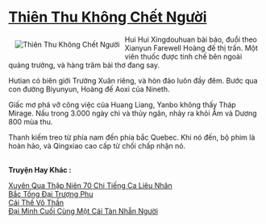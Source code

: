 <a href="https://truyentiki.com/thien-thu-khong-chet-nguoi.33900/" title="Thiên Thu Không Chết Người"><h1>Thiên Thu Không Chết Người</h1></a><div style="display:table"><img align="right" style="float: left; padding: 10px;" src="https://truyentiki.com/a/img/str/src/33900.jpg" alt="Thiên Thu Không Chết Người">Hui Hui Xingdouhuan bài báo, đuổi theo Xianyun Farewell Hoàng đế thị trấn. Một viên thuốc được tinh chế bên ngoài quảng trường, và hàng trăm bài thơ đang say. <p></p> Hutian có biên giới Trường Xuân riêng, và hòn đảo luôn đầy đêm. Bước qua con đường Biyunyun, Hoàng đế Aoxi của Nineth. <p></p> Giấc mơ phá vỡ công việc của Huang Liang, Yanbo không thấy Tháp Mirage. Nấu trong 3.000 ngày chì và thủy ngân, nhảy ra khỏi Âm và Dương 800 mùa thu. <p></p> Thanh kiếm treo từ phía nam đến phía bắc Quebec. Khi nó đến, bộ phim là hoàn hảo, và Qingxiao cao cấp từ chối chấp nhận nó.</div><p><br><b>Truyện Hay Khác :</b></p><a href="https://truyentiki.com/xuyen-qua-thap-nien-70-chi-tieng-ca-lieu-nhan.33899/" alt="Xuyên Qua Thập Niên 70 Chi Tiếng Ca Liêu Nhân">Xuyên Qua Thập Niên 70 Chi Tiếng Ca Liêu Nhân</a><br/><a href="https://github.com/nownovels/top500/tree/master/truyenhay/33676/" alt="Bắc Tống Đại Trượng Phu">Bắc Tống Đại Trượng Phu</a><br/><a href="https://truyentiki.wordpress.com/2020/06/08/cai-the-vo-than/" alt="Cái Thế Võ Thần">Cái Thế Võ Thần</a><br/><a href="https://truyentiki.wordpress.com/2020/06/08/dai-minh-cuoi-cung-mot-cai-tan-nhan-nguoi/" alt="Đại Minh Cuối Cùng Một Cái Tàn Nhẫn Người">Đại Minh Cuối Cùng Một Cái Tàn Nhẫn Người</a><br/>